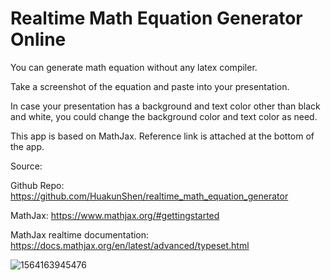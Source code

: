 # Realtime Math Equation Generator Online

You can generate math equation without any latex compiler.

Take a screenshot of the equation and paste into your presentation.

In case your presentation has a background and text color other than black and white, you could change the background color and text color as need.



This app is based on MathJax. Reference link is attached at the bottom of the app.

Source:

Github Repo: https://github.com/HuakunShen/realtime_math_equation_generator

MathJax: https://www.mathjax.org/#gettingstarted

MathJax realtime documentation: https://docs.mathjax.org/en/latest/advanced/typeset.html



![1564163945476](E:\Documents\CS_Projects\realtime_math_equation_generator\1564163945476.png)